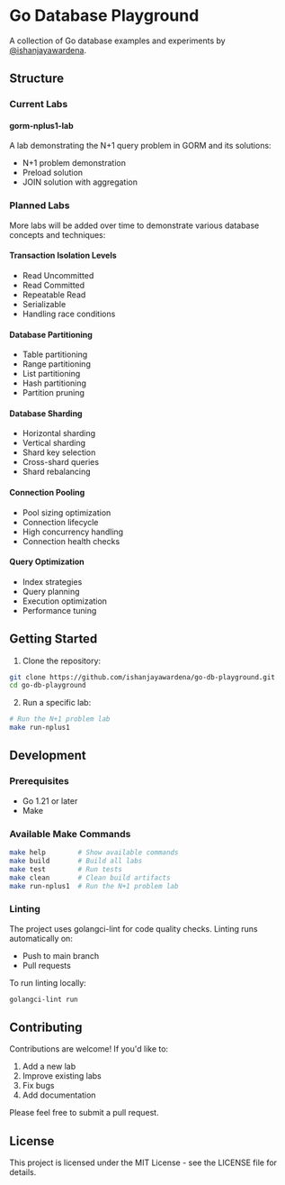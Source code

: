 # Go Database Playground

A collection of Go database examples and experiments by [@ishanjayawardena](https://github.com/ishanjayawardena).

## Structure

### Current Labs

#### gorm-nplus1-lab
A lab demonstrating the N+1 query problem in GORM and its solutions:
- N+1 problem demonstration
- Preload solution
- JOIN solution with aggregation

### Planned Labs

More labs will be added over time to demonstrate various database concepts and techniques:

#### Transaction Isolation Levels
- Read Uncommitted
- Read Committed
- Repeatable Read
- Serializable
- Handling race conditions

#### Database Partitioning
- Table partitioning
- Range partitioning
- List partitioning
- Hash partitioning
- Partition pruning

#### Database Sharding
- Horizontal sharding
- Vertical sharding
- Shard key selection
- Cross-shard queries
- Shard rebalancing

#### Connection Pooling
- Pool sizing optimization
- Connection lifecycle
- High concurrency handling
- Connection health checks

#### Query Optimization
- Index strategies
- Query planning
- Execution optimization
- Performance tuning

## Getting Started

1. Clone the repository:
```bash
git clone https://github.com/ishanjayawardena/go-db-playground.git
cd go-db-playground
```

2. Run a specific lab:
```bash
# Run the N+1 problem lab
make run-nplus1
```

## Development

### Prerequisites
- Go 1.21 or later
- Make

### Available Make Commands
```bash
make help        # Show available commands
make build       # Build all labs
make test        # Run tests
make clean       # Clean build artifacts
make run-nplus1  # Run the N+1 problem lab
```

### Linting
The project uses golangci-lint for code quality checks. Linting runs automatically on:
- Push to main branch
- Pull requests

To run linting locally:
```bash
golangci-lint run
```

## Contributing

Contributions are welcome! If you'd like to:
1. Add a new lab
2. Improve existing labs
3. Fix bugs
4. Add documentation

Please feel free to submit a pull request.

## License

This project is licensed under the MIT License - see the LICENSE file for details.
